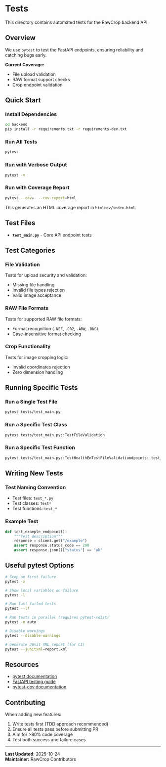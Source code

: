 # Tests

This directory contains automated tests for the RawCrop backend API.

## Overview

We use `pytest` to test the FastAPI endpoints, ensuring reliability and catching bugs early.

**Current Coverage:**
- File upload validation
- RAW format support checks
- Crop endpoint validation

## Quick Start

### Install Dependencies

```bash
cd backend
pip install -r requirements.txt -r requirements-dev.txt
```

### Run All Tests

```bash
pytest
```

### Run with Verbose Output

```bash
pytest -v
```

### Run with Coverage Report

```bash
pytest --cov=. --cov-report=html
```

This generates an HTML coverage report in `htmlcov/index.html`.

## Test Files

- **`test_main.py`** - Core API endpoint tests

## Test Categories

### File Validation
Tests for upload security and validation:
- Missing file handling
- Invalid file types rejection
- Valid image acceptance

### RAW File Formats
Tests for supported RAW file formats:
- Format recognition (`.NEF`, `.CR2`, `.ARW`, `.DNG`)
- Case-insensitive format checking

### Crop Functionality
Tests for image cropping logic:
- Invalid coordinates rejection
- Zero dimension handling

## Running Specific Tests

### Run a Single Test File
```bash
pytest tests/test_main.py
```

### Run a Specific Test Class
```bash
pytest tests/test_main.py::TestFileValidation
```

### Run a Specific Test Function
```bash
pytest tests/test_main.py::TestHealthEnTestFileValidationdpoints::test_upload_without_file
```

## Writing New Tests

### Test Naming Convention
- Test files: `test_*.py`
- Test classes: `Test*`
- Test functions: `test_*`

### Example Test

```python
def test_example_endpoint():
    """Test description"""
    response = client.get("/example")
    assert response.status_code == 200
    assert response.json()["status"] == "ok"
```

## Useful pytest Options

```bash
# Stop on first failure
pytest -x

# Show local variables on failure
pytest -l

# Run last failed tests
pytest --lf

# Run tests in parallel (requires pytest-xdist)
pytest -n auto

# Disable warnings
pytest --disable-warnings

# Generate JUnit XML report (for CI)
pytest --junitxml=report.xml
```


## Resources

- [pytest documentation](https://docs.pytest.org/)
- [FastAPI testing guide](https://fastapi.tiangolo.com/tutorial/testing/)
- [pytest-cov documentation](https://pytest-cov.readthedocs.io/)

## Contributing

When adding new features:
1. Write tests first (TDD approach recommended)
2. Ensure all tests pass before submitting PR
3. Aim for >80% code coverage
4. Test both success and failure cases

---

**Last Updated:** 2025-10-24  
**Maintainer:** RawCrop Contributors